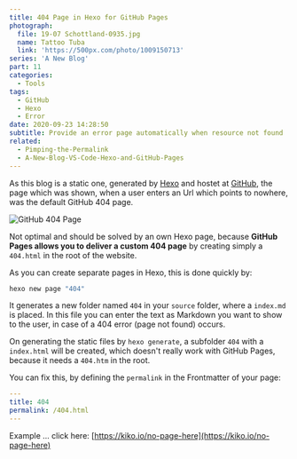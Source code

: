 ```yaml
---
title: 404 Page in Hexo for GitHub Pages
photograph:
  file: 19-07 Schottland-0935.jpg
  name: Tattoo Tuba
  link: 'https://500px.com/photo/1009150713'
series: 'A New Blog'
part: 11
categories:
  - Tools
tags:
  - GitHub
  - Hexo
  - Error
date: 2020-09-23 14:28:50
subtitle: Provide an error page automatically when resource not found
related:
  - Pimping-the-Permalink
  - A-New-Blog-VS-Code-Hexo-and-GitHub-Pages
---
```

As this blog is a static one, generated by [Hexo](https://hexo.io) and hostet at [GitHub](https://pages.github.com/), the page which was shown, when a user enters an Url which points to nowhere, was the default GitHub 404 page.

![GitHub 404 Page](github-404-page.png)

<!-- more -->

Not optimal and should be solved by an own Hexo page, because **GitHub Pages allows you to deliver a custom 404 page** by creating simply a ``404.html`` in the root of the website.

As you can create separate pages in Hexo, this is done quickly by:

```cmd
hexo new page "404"
```

It generates a new folder named ``404`` in your ``source`` folder, where a ``index.md`` is placed. In this file you can enter the text as Markdown  you want to show to the user, in case of a 404 error (page not found) occurs.

On generating the static files by ``hexo generate``, a subfolder ``404`` with a ``index.html`` will be created, which doesn't really work with GitHub Pages, because it needs a ``404.htm`` in the root.

You can fix this, by defining the ``permalink`` in the Frontmatter of your page:

```yaml
---
title: 404
permalink: /404.html
---
```

Example ... click here: [https://kiko.io/no-page-here](https://kiko.io/no-page-here)